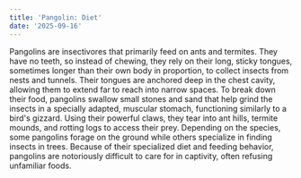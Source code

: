 ```yaml
---
title: 'Pangolin: Diet'
date: '2025-09-16'
---
```

Pangolins are insectivores that primarily feed on ants and termites. They have no teeth, so instead of chewing, they rely on their long, sticky tongues, sometimes longer than their own body in proportion, to collect insects from nests and tunnels. Their tongues are anchored deep in the chest cavity, allowing them to extend far to reach into narrow spaces. To break down their food, pangolins swallow small stones and sand that help grind the insects in a specially adapted, muscular stomach, functioning similarly to a bird's gizzard. Using their powerful claws, they tear into ant hills, termite mounds, and rotting logs to access their prey. Depending on the species, some pangolins forage on the ground while others specialize in finding insects in trees. Because of their specialized diet and feeding behavior, pangolins are notoriously difficult to care for in captivity, often refusing unfamiliar foods.
